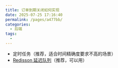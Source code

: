 ```yaml
---
title: 订单到期关闭如何实现
date: 2025-07-25 17:16:40
permalink: /pages/a477bb/
categories:
  - 后端
tags:
  - 
---
```




- 定时任务（推荐，适合时间精确度要求不高的场景）
- [Redisson 延迟队列](/pages/6f8d7c/#%E5%AE%9E%E7%8E%B0%E5%BB%B6%E8%BF%9F%E9%98%9F%E5%88%97)（推荐，可以用）



<!-- more -->
